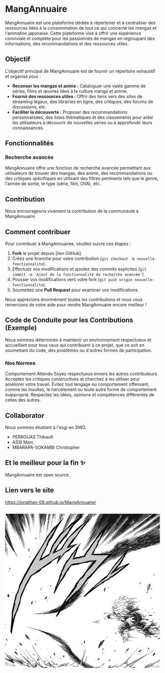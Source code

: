 # MangAnnuaire

MangAnnuaire est une plateforme dédiée à répertorier et à centraliser des ressources liées à la consommation de tout ce qui concerne les mangas et l'animation japonaise. Cette plateforme vise à offrir une expérience conviviale et complète pour les passionnés de mangas en regroupant des informations, des recommandations et des ressources utiles.

## Objectif

L'objectif principal de MangAnnuaire est de fournir un répertoire exhaustif et organisé pour :

- **Recenser les mangas et anime :** Cataloguer une vaste gamme de séries, films et œuvres liées à la culture manga et anime.
- **Fournir des ressources utiles :** Offrir des liens vers des sites de streaming légaux, des librairies en ligne, des critiques, des forums de discussions, etc.
- **Faciliter la découverte :** Proposer des recommandations personnalisées, des listes thématiques et des classements pour aider les utilisateurs à découvrir de nouvelles séries ou à approfondir leurs connaissances.

## Fonctionnalités

### Recherche avancée

MangAnnuaire offre une fonction de recherche avancée permettant aux utilisateurs de trouver des mangas, des anime, des recommandations ou des critiques spécifiques en utilisant des filtres pertinents tels que le genre, l'année de sortie, le type (série, film, OVA), etc.

## Contribution

Nous encourageons vivement la contribution de la communauté à MangAnnuaire.

## Comment contribuer

Pour contribuer à MangAnnuairee, veuillez suivre ces étapes :

1. **Fork** le projet depuis [lien GitHub].
2. Créez une branche pour votre contribution (`git checkout -b nouvelle-fonctionnalite`).
3. Effectuez vos modifications et ajoutez des commits explicites (`git commit -m 'Ajout de la fonctionnalité de recherche avancée'`).
4. Pousser vos modifications vers votre fork (`git push origin nouvelle-fonctionnalite`).
5. Soumettez une **Pull Request** pour examiner vos modifications.

Nous apprécions énormément toutes les contributions et nous vous remercions de votre aide pour rendre MangAnnuaire encore meilleur !

## Code de Conduite pour les Contributions (Exemple)
Nous sommes déterminés à maintenir un environnement respectueux et accueillant pour tous ceux qui contribuent à ce projet, que ce soit en soumettant du code, des problèmes ou d'autres formes de participation.

### Nos Normes
Comportement Attendu
Soyez respectueux envers les autres contributeurs.
Acceptez les critiques constructives et cherchez à les utiliser pour améliorer votre travail.
Évitez tout langage ou comportement offensant, comme les insultes, le harcèlement ou toute autre forme de comportement inapproprié.
Respectez les idées, opinions et compétences différentes de celles des autres.


## Collaborator

Nous sommes étudiant à l'esgi en 3IW2.

- PERROUAS Thibault 
- ASSI Marc
- MBARAPA-SOKAMBI Christopher

## Et le meilleur pour la fin ✨
MangAnnuaire est open source.
## Lien vers le site

https://jonathan-08.github.io/MangAnnuaire/

## 
![](https://github.com/Jonathan-08/MangAnnuaire/blob/GIF/gif/Gohan-Kame.gif)
